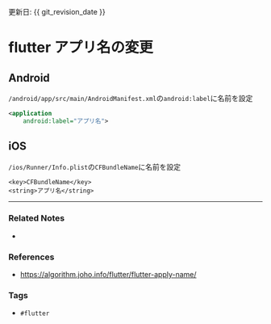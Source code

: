 更新日: {{ git_revision_date }}

# flutter アプリ名の変更
## Android
`/android/app/src/main/AndroidManifest.xml`の`android:label`に名前を設定
```xml
<application 
    android:label="アプリ名">
```
## iOS
`/ios/Runner/Info.plist`の`CFBundleName`に名前を設定
```plist
<key>CFBundleName</key> 
<string>アプリ名</string>
```


---
### Related Notes
- 

### References
- https://algorithm.joho.info/flutter/flutter-apply-name/

### Tags
- `#flutter` 